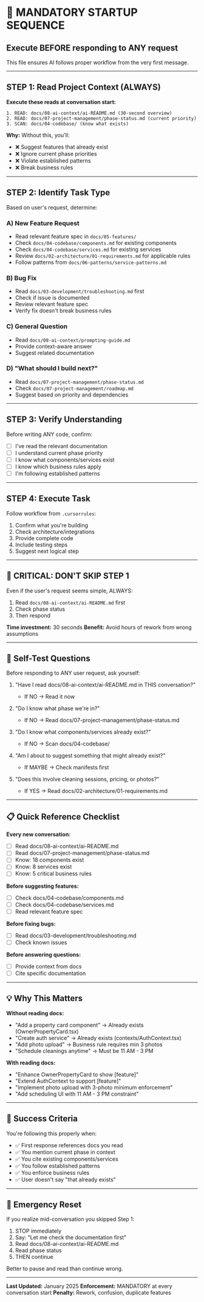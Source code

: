 # 🚨 MANDATORY STARTUP SEQUENCE
## Execute BEFORE responding to ANY request

This file ensures AI follows proper workflow from the very first message.

---

## STEP 1: Read Project Context (ALWAYS)
**Execute these reads at conversation start:**

```
1. READ: docs/08-ai-context/ai-README.md (30-second overview)
2. READ: docs/07-project-management/phase-status.md (current priority)
3. SCAN: docs/04-codebase/ (know what exists)
```

**Why:** Without this, you'll:
- ❌ Suggest features that already exist
- ❌ Ignore current phase priorities
- ❌ Violate established patterns
- ❌ Break business rules

---

## STEP 2: Identify Task Type
Based on user's request, determine:

### **A) New Feature Request**
- Read relevant feature spec in `docs/05-features/`
- Check `docs/04-codebase/components.md` for existing components
- Check `docs/04-codebase/services.md` for existing services
- Review `docs/02-architecture/01-requirements.md` for applicable rules
- Follow patterns from `docs/06-patterns/service-patterns.md`

### **B) Bug Fix**
- Read `docs/03-development/troubleshooting.md` first
- Check if issue is documented
- Review relevant feature spec
- Verify fix doesn't break business rules

### **C) General Question**
- Read `docs/08-ai-context/prompting-guide.md`
- Provide context-aware answer
- Suggest related documentation

### **D) "What should I build next?"**
- Read `docs/07-project-management/phase-status.md`
- Check `docs/07-project-management/roadmap.md`
- Suggest based on priority and dependencies

---

## STEP 3: Verify Understanding
Before writing ANY code, confirm:
- [ ] I've read the relevant documentation
- [ ] I understand current phase priority
- [ ] I know what components/services exist
- [ ] I know which business rules apply
- [ ] I'm following established patterns

---

## STEP 4: Execute Task
Follow workflow from `.cursorrules`:
1. Confirm what you're building
2. Check architecture/integrations
3. Provide complete code
4. Include testing steps
5. Suggest next logical step

---

## 🔴 CRITICAL: DON'T SKIP STEP 1
Even if the user's request seems simple, ALWAYS:
1. Read `docs/08-ai-context/ai-README.md` first
2. Check phase status
3. Then respond

**Time investment:** 30 seconds
**Benefit:** Avoid hours of rework from wrong assumptions

---

## 🧪 Self-Test Questions
Before responding to ANY user request, ask yourself:

1. "Have I read docs/08-ai-context/ai-README.md in THIS conversation?"
   - If NO → Read it now

2. "Do I know what phase we're in?"
   - If NO → Read docs/07-project-management/phase-status.md

3. "Do I know what components/services already exist?"
   - If NO → Scan docs/04-codebase/

4. "Am I about to suggest something that might already exist?"
   - If MAYBE → Check manifests first

5. "Does this involve cleaning sessions, pricing, or photos?"
   - If YES → Read docs/02-architecture/01-requirements.md

---

## 📋 Quick Reference Checklist

**Every new conversation:**
- [ ] Read docs/08-ai-context/ai-README.md
- [ ] Read docs/07-project-management/phase-status.md
- [ ] Know: 18 components exist
- [ ] Know: 8 services exist
- [ ] Know: 5 critical business rules

**Before suggesting features:**
- [ ] Check docs/04-codebase/components.md
- [ ] Check docs/04-codebase/services.md
- [ ] Read relevant feature spec

**Before fixing bugs:**
- [ ] Read docs/03-development/troubleshooting.md
- [ ] Check known issues

**Before answering questions:**
- [ ] Provide context from docs
- [ ] Cite specific documentation

---

## 💡 Why This Matters

**Without reading docs:**
- "Add a property card component" → Already exists (OwnerPropertyCard.tsx)
- "Create auth service" → Already exists (contexts/AuthContext.tsx)
- "Add photo upload" → Business rule requires min 3 photos
- "Schedule cleanings anytime" → Must be 11 AM - 3 PM

**With reading docs:**
- "Enhance OwnerPropertyCard to show [feature]"
- "Extend AuthContext to support [feature]"
- "Implement photo upload with 3-photo minimum enforcement"
- "Add scheduling UI with 11 AM - 3 PM constraint"

---

## 🎯 Success Criteria

You're following this properly when:
- ✅ First response references docs you read
- ✅ You mention current phase in context
- ✅ You cite existing components/services
- ✅ You follow established patterns
- ✅ You enforce business rules
- ✅ User doesn't say "that already exists"

---

## 🚨 Emergency Reset

If you realize mid-conversation you skipped Step 1:
1. STOP immediately
2. Say: "Let me check the documentation first"
3. Read docs/08-ai-context/ai-README.md
4. Read phase status
5. THEN continue

Better to pause and read than continue wrong.

---

**Last Updated:** January 2025
**Enforcement:** MANDATORY at every conversation start
**Penalty:** Rework, confusion, duplicate features


